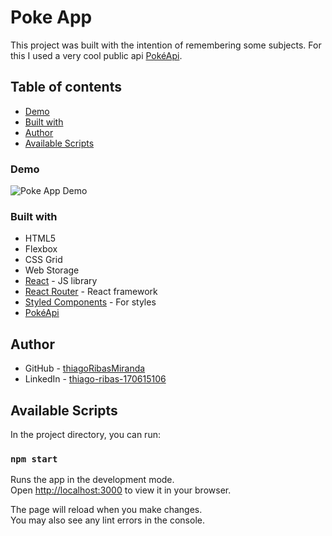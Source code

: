 # Poke App  

This project was built with the intention of remembering some subjects. For this I used a very cool public api [PokéApi](https://pokeapi.co/).

## Table of contents
- [Demo](#demo)
- [Built with](#built-with)
- [Author](#author)
- [Available Scripts](#available-scripts)

### Demo

![Poke App Demo](demo/Peek%2027-11-2022%2010-30.gif)

### Built with

- HTML5
- Flexbox
- CSS Grid
- Web Storage
- [React](https://reactjs.org/) - JS library
- [React Router](https://reactrouter.com/en/main) - React framework
- [Styled Components](https://styled-components.com/) - For styles
- [PokéApi](https://pokeapi.co/)

## Author

- GitHub - [thiagoRibasMiranda](https://github.com/thiagoRibasMiranda)
- LinkedIn - [thiago-ribas-170615106](https://www.linkedin.com/in/thiago-ribas-170615106/)

## Available Scripts

In the project directory, you can run:

### `npm start`

Runs the app in the development mode.\
Open [http://localhost:3000](http://localhost:3000) to view it in your browser.

The page will reload when you make changes.\
You may also see any lint errors in the console.